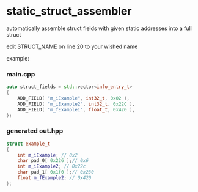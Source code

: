 # static_struct_assembler
automatically assemble struct fields with given static addresses into a full struct

edit STRUCT_NAME on line 20 to your wished name

example:

### main.cpp
```c++
auto struct_fields = std::vector<info_entry_t>
{
	ADD_FIELD( "m_iExample", int32_t, 0x02 ),
	ADD_FIELD( "m_iExample2", int32_t, 0x22C ),
	ADD_FIELD( "m_fExample1", float_t, 0x420 ),
};
```

### generated out.hpp
```c++
struct example_t
{
	int m_iExample; // 0x2
	char pad_0[ 0x226 ];// 0x6
	int m_iExample2; // 0x22c
	char pad_1[ 0x1f0 ];// 0x230
	float m_fExample2; // 0x420
};
```
